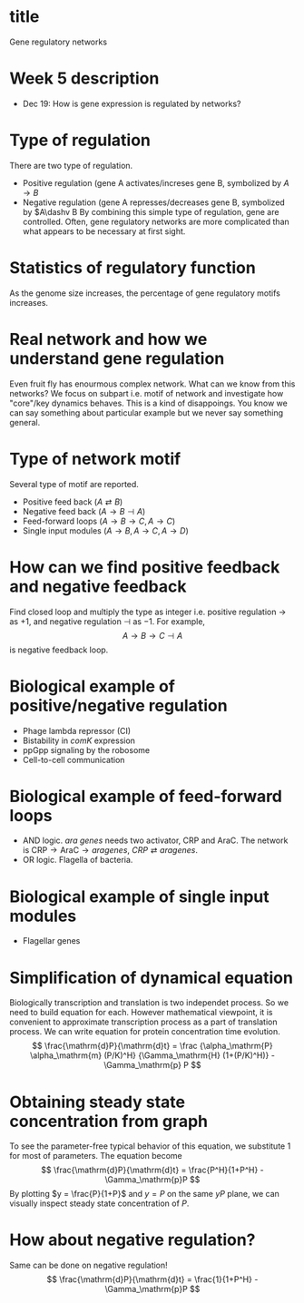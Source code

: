
# title
Gene regulatory networks

# Week 5 description
- Dec 19: How is gene expression is regulated by networks?

# Type of regulation
There are two type of regulation. 
- Positive regulation (gene A activates/increses gene B, symbolized by $A\rightarrow B$
- Negative regulation (gene A represses/decreases gene B, symbolized by $A\dashv B
By combining this simple type of regulation, gene are controlled.
Often, gene regulatory networks are more complicated than what appears to be 
necessary at first sight.

# Statistics of regulatory function
As the genome size increases, the percentage of gene regulatory motifs increases.

# Real network and how we understand gene regulation
Even fruit fly has enourmous complex network.
What can we know from this networks?
We focus on subpart i.e. motif of network and investigate how "core"/key dynamics 
behaves.
This is a kind of disappoings. You know we can say something about particular 
example but we never say something general.

# Type of network motif
Several type of motif are reported.
- Positive feed back ($A \rightleftarrow B$)
- Negative feed back ($A \rightarrow B \dashv A$)
- Feed-forward loops ($A \rightarrow B \rightarrow C, A \rightarrow C$)
- Single input modules ($A \rightarrow B, A \rightarrow C, A \rightarrow D$)

# How can we find positive feedback and negative feedback
Find closed loop and multiply the type as integer i.e. positive regulation 
$\rightarrow$ as $+1$, and negative regulation $\dashv$ as $-1$. 
For example, 
$$ 
    A \rightarrow B \rightarrow C \dashv A
$$
is negative feedback loop.

# Biological example of positive/negative regulation
- Phage lambda repressor (CI)
- Bistability in *comK* expression
- ppGpp signaling by the robosome
- Cell-to-cell communication

# Biological example of feed-forward loops
- AND logic. *ara genes* needs two activator, CRP and AraC. The network is $\mathrm{CRP} \rightarrow \mathrm{AraC} \rightarrow ara genes$, $CRP \rightleftarrow ara genes$.
- OR logic. Flagella of bacteria.

# Biological example of single input modules
- Flagellar genes

# Simplification of dynamical equation
Biologically transcription and translation is two independet process. So we need to
build equation for each. However mathematical viewpoint, it is convenient to 
approximate transcription process as a part of translation process.
We can write equation for protein concentration time evolution.
$$
    \frac{\mathrm{d}P}{\mathrm{d}t}
    =
    \frac
    {\alpha_\mathrm{P} \alpha_\mathrm{m} (P/K)^H}
    {\Gamma_\mathrm{H} (1+(P/K)^H)}
    - \Gamma_\mathrm{p} P
$$

# Obtaining steady state concentration from graph
To see the parameter-free typical behavior of this equation, we substitute $1$ for 
most of parameters. The equation become
$$
    \frac{\mathrm{d}P}{\mathrm{d}t}
    =
    \frac{P^H}{1+P^H} - \Gamma_\mathrm{p}P
$$
By plotting $y = \frac{P}{1+P}$ and $y=P$ on the same $yP$ plane, we can visually
inspect steady state concentration of $P$.

# How about negative regulation?
Same can be done on negative regulation!
$$
    \frac{\mathrm{d}P}{\mathrm{d}t}
    =
    \frac{1}{1+P^H} - \Gamma_\mathrm{p}P
$$

